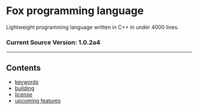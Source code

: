 # Fox programming language

Lightweight programming language written in C++ in under 4000 lines.

### Current Source Version: 1.0.2a4

---

## Contents
- [keywords](docs/keywords.md)
- [building](docs/building.md)
- [license](docs/license.md)
- [upcoming features](docs/features.md)

